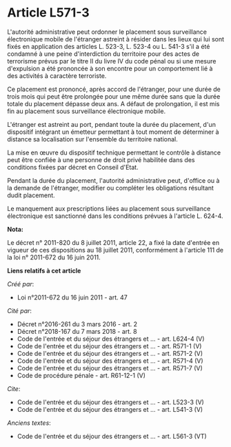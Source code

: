 # Article L571-3

L'autorité administrative peut ordonner le placement sous surveillance électronique mobile de l'étranger astreint à résider
dans les lieux qui lui sont fixés en application des articles L. 523-3, L. 523-4 ou L. 541-3 s'il a été condamné à une peine
d'interdiction du territoire pour des actes de terrorisme prévus par le titre II du livre IV du code pénal ou si une mesure
d'expulsion a été prononcée à son encontre pour un comportement lié à des activités à caractère terroriste. 

Ce placement est prononcé, après accord de l'étranger, pour une durée de trois mois qui peut être prolongée pour une même
durée sans que la durée totale du placement dépasse deux ans. A défaut de prolongation, il est mis fin au placement sous
surveillance électronique mobile. 

L'étranger est astreint au port, pendant toute la durée du placement, d'un dispositif intégrant un émetteur permettant à tout
moment de déterminer à distance sa localisation sur l'ensemble du territoire national. 

La mise en œuvre du dispositif technique permettant le contrôle à distance peut être confiée à une personne de droit privé
habilitée dans des conditions fixées par décret en Conseil d'Etat. 

Pendant la durée du placement, l'autorité administrative peut, d'office ou à la demande de l'étranger, modifier ou compléter
les obligations résultant dudit placement. 

Le manquement aux prescriptions liées au placement sous surveillance électronique est sanctionné dans les conditions prévues
à l'article L. 624-4.

**Nota:**

Le décret n° 2011-820 du 8 juillet 2011, article 22, a fixé la date d'entrée en vigueur de ces dispositions au 18 juillet
2011, conformément à l'article 111 de la loi n° 2011-672 du 16 juin 2011.

**Liens relatifs à cet article**

_Créé par_:

  - Loi n°2011-672 du 16 juin 2011 - art. 47

_Cité par_:

  - Décret n°2016-261 du 3 mars 2016 - art. 2
  - Décret n°2018-167 du 7 mars 2018 - art. 8
  - Code de l'entrée et du séjour des étrangers et ... - art. L624-4 (V)
  - Code de l'entrée et du séjour des étrangers et ... - art. R571-1 (V)
  - Code de l'entrée et du séjour des étrangers et ... - art. R571-2 (V)
  - Code de l'entrée et du séjour des étrangers et ... - art. R571-4 (V)
  - Code de l'entrée et du séjour des étrangers et ... - art. R571-7 (V)
  - Code de procédure pénale - art. R61-12-1 (V)

_Cite_:

  - Code de l'entrée et du séjour des étrangers et ... - art. L523-3 (V)
  - Code de l'entrée et du séjour des étrangers et ... - art. L541-3 (V)

_Anciens textes_:

  - Code de l'entrée et du séjour des étrangers et ... - art. L561-3 (VT)
